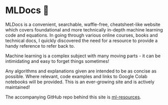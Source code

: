 # MLDocs 📃

MLDocs is a convenient, searchable, waffle-free, cheatsheet-like website which covers foundational and more technically in-depth machine learning code and equations. In going through various online courses, books and technical docs, I quickly discovered the need for a resource to provide a handy reference to refer back to.

Machine learning is a complex subject with many moving parts - it can be intimidating and easy to forget things sometimes!

Any algorithms and explanations given are intended to be as concise as possible. Where relevant, code examples and links to Google Colab notebooks will be provided. This is an ever-growing site and is actively maintained!

The accompanying GitHub repo behind this site is [ml-resources](https://github.com/harrybaines/ml-resources).